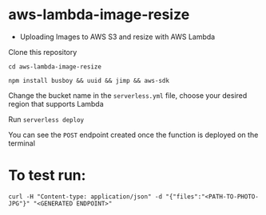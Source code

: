 # aws-lambda-image-resize

* Uploading Images to AWS S3 and resize with AWS Lambda

Clone this repository

`cd aws-lambda-image-resize`

`npm install busboy && uuid && jimp && aws-sdk`

Change the bucket name in the `serverless.yml` file, choose your desired region that supports Lambda

Run `serverless deploy`

You can see the `POST` endpoint created once the function is deployed on the terminal

# To test run:

`curl -H "Content-type: application/json" -d "{"files":"<PATH-TO-PHOTO-JPG"}" "<GENERATED ENDPOINT>"`
